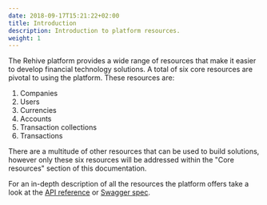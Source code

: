 ```yaml
---
date: 2018-09-17T15:21:22+02:00
title: Introduction
description: Introduction to platform resources.
weight: 1
---
```


The Rehive platform provides a wide range of resources that make it easier to develop financial technology solutions. A total of six core resources are pivotal to using the platform. These resources are:

1. Companies
2. Users
3. Currencies
4. Accounts
5. Transaction collections
6. Transactions

There are a multitude of other resources that can be used to build solutions, however only these six resources will be  addressed within the "Core resources" section of this documentation.

<aside class="notice">
	For an in-depth description of all the resources the platform offers take a look at the <a href="https://api.docs.rehive.com" target="_blank">API reference</a> or <a href="https://api.rehive.com/swagger/" target="_blank">Swagger spec</a>.
</aside>
